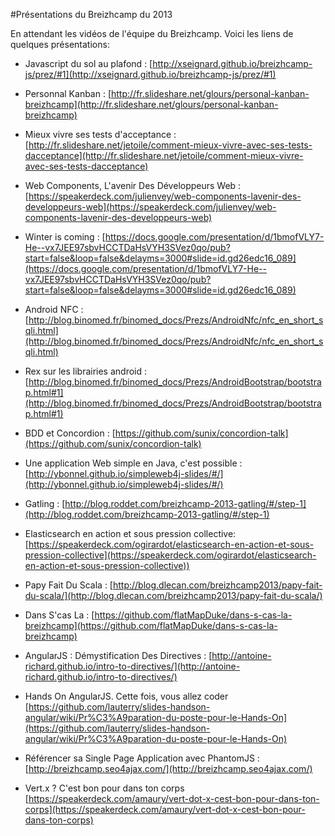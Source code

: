 #Présentations du Breizhcamp du 2013

En attendant les vidéos de l'équipe du Breizhcamp. Voici les liens de quelques présentations:

- Javascript du sol au plafond :  [http://xseignard.github.io/breizhcamp-js/prez/#1](http://xseignard.github.io/breizhcamp-js/prez/#1)

- Personnal Kanban : [http://fr.slideshare.net/glours/personal-kanban-breizhcamp](http://fr.slideshare.net/glours/personal-kanban-breizhcamp)

- Mieux vivre ses tests d'acceptance : [http://fr.slideshare.net/jetoile/comment-mieux-vivre-avec-ses-tests-dacceptance](http://fr.slideshare.net/jetoile/comment-mieux-vivre-avec-ses-tests-dacceptance)

- Web Components, L'avenir Des Développeurs Web : [https://speakerdeck.com/julienvey/web-components-lavenir-des-developpeurs-web](https://speakerdeck.com/julienvey/web-components-lavenir-des-developpeurs-web)

- Winter is coming : [https://docs.google.com/presentation/d/1bmofVLY7-He--vx7JEE97sbvHCCTDaHsVYH3SVez0qo/pub?start=false&loop=false&delayms=3000#slide=id.gd26edc16_089](https://docs.google.com/presentation/d/1bmofVLY7-He--vx7JEE97sbvHCCTDaHsVYH3SVez0qo/pub?start=false&loop=false&delayms=3000#slide=id.gd26edc16_089)

- Android NFC : [http://blog.binomed.fr/binomed_docs/Prezs/AndroidNfc/nfc_en_short_sqli.html](http://blog.binomed.fr/binomed_docs/Prezs/AndroidNfc/nfc_en_short_sqli.html)

- Rex sur les librairies android : [http://blog.binomed.fr/binomed_docs/Prezs/AndroidBootstrap/bootstrap.html#1](http://blog.binomed.fr/binomed_docs/Prezs/AndroidBootstrap/bootstrap.html#1)

- BDD et Concordion :  [https://github.com/sunix/concordion-talk](https://github.com/sunix/concordion-talk)  

- Une application Web simple en Java, c'est possible : [http://ybonnel.github.io/simpleweb4j-slides/#/](http://ybonnel.github.io/simpleweb4j-slides/#/)  

- Gatling : [http://blog.roddet.com/breizhcamp-2013-gatling/#/step-1](http://blog.roddet.com/breizhcamp-2013-gatling/#/step-1)

- Elasticsearch en action et sous pression collective: [https://speakerdeck.com/ogirardot/elasticsearch-en-action-et-sous-pression-collective](https://speakerdeck.com/ogirardot/elasticsearch-en-action-et-sous-pression-collective))

- Papy Fait Du Scala : [http://blog.dlecan.com/breizhcamp2013/papy-fait-du-scala/](http://blog.dlecan.com/breizhcamp2013/papy-fait-du-scala/)

- Dans S'cas La : [https://github.com/flatMapDuke/dans-s-cas-la-breizhcamp](https://github.com/flatMapDuke/dans-s-cas-la-breizhcamp)

- AngularJS : Démystification Des Directives : [http://antoine-richard.github.io/intro-to-directives/](http://antoine-richard.github.io/intro-to-directives/)

- Hands On AngularJS. Cette fois, vous allez coder [https://github.com/lauterry/slides-handson-angular/wiki/Pr%C3%A9paration-du-poste-pour-le-Hands-On](https://github.com/lauterry/slides-handson-angular/wiki/Pr%C3%A9paration-du-poste-pour-le-Hands-On)

- Référencer sa Single Page Application avec PhantomJS : [http://breizhcamp.seo4ajax.com/](http://breizhcamp.seo4ajax.com/)

- Vert.x ? C'est bon pour dans ton corps [https://speakerdeck.com/amaury/vert-dot-x-cest-bon-pour-dans-ton-corps](https://speakerdeck.com/amaury/vert-dot-x-cest-bon-pour-dans-ton-corps)
